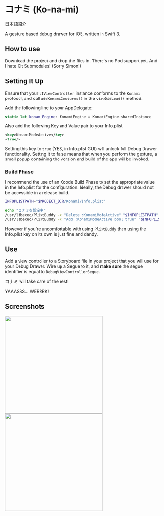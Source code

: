 # コナミ (Ko-na-mi)
[日本語紹介](./読んでみて下さい.md)

A gesture based debug drawer for iOS, written in Swift 3.

## How to use
Download the project and drop the files in. There's no Pod support yet. And I hate Git Submodules! (Sorry Simon!)

## Setting It Up
Ensure that your `UIViewController` instance conforms to the `Konami` protocol, and call `addKonamiGestures()` in the `viewDidLoad()` method.

Add the following line to your AppDelegate:

```swift
static let konamiEngine: KonamiEngine = KonamiEngine.sharedInstance
```

Also add the following Key and Value pair to your Info.plist:

```xml
<key>KonamiModeActive</key>
<true/>
```
Setting this key to `true` (YES, in Info.plist GUI) will unlock full Debug Drawer functionality. Setting it to false means that when you perform the gesture, a small popup containing the version and build of the app will be invoked.

### Build Phase
I recommend the use of an Xcode Build Phase to set the appropriate value in the Info.plist for the configuration. Ideally, the Debug drawer should not be accessible in a release build.

```bash
INFOPLISTPATH="$PROJECT_DIR/Konami/Info.plist"

echo "コナミを設定中"
/usr/libexec/PlistBuddy -c "Delete :KonamiModeActive" "$INFOPLISTPATH"
/usr/libexec/PlistBuddy -c "Add :KonamiModeActive bool true" "$INFOPLISTPATH"
```

However if you're uncomfortable with using `PlistBuddy` then using the Info.plist key on its own is just fine and dandy.

## Use
Add a view controller to a Storyboard file in your project that you will use for your Debug Drawer. Wire up a Segue to it, and **make sure** the segue identifier is equal to `DebugViewControllerSegue`.

コナミ will take care of the rest!


YAAASSS... WERRRK!

## Screenshots

<img src="https://github.com/jtribe/konami/raw/master/Screenshots/Drawer.png" width="320"/>
<img src="https://github.com/jtribe/konami/raw/master/Screenshots/Popup.png" width="320"/>
